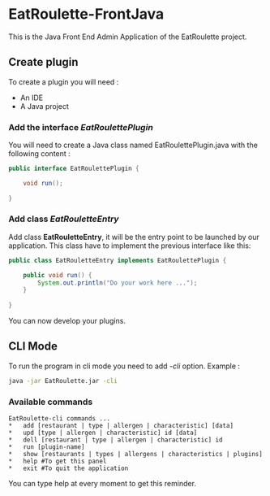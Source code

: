 # EatRoulette-FrontJava

This is the Java Front End Admin Application of the EatRoulette project.



## Create plugin

To create a plugin you will need :

- An IDE
- A Java project



### Add the interface *EatRoulettePlugin*

You will need to create a Java class named EatRoulettePlugin.java with the following content :

```java
public interface EatRoulettePlugin {

    void run();
    
}
```



### Add class *EatRouletteEntry*

Add class **EatRouletteEntry**, it will be the entry point to be launched by our application.  This class have to implement the previous interface like this:

```java
public class EatRouletteEntry implements EatRoulettePlugin {

    public void run() {
        System.out.println("Do your work here ...");
    }
    
}
```



You can now develop your plugins.



## CLI Mode

To run the program in cli mode you need to add *-cli* option. Example : 

```sh
java -jar EatRoulette.jar -cli
```



### Available commands 

```
EatRoulette-cli commands ...
*	add [restaurant | type | allergen | characteristic] [data]
*	upd [type | allergen | characteristic] id [data]
*	dell [restaurant | type | allergen | characteristic] id
*	run [plugin-name]
*	show [restaurants | types | allergens | characteristics | plugins]
*	help #To get this panel
*	exit #To quit the application
```

You can type help at every moment to get this reminder.